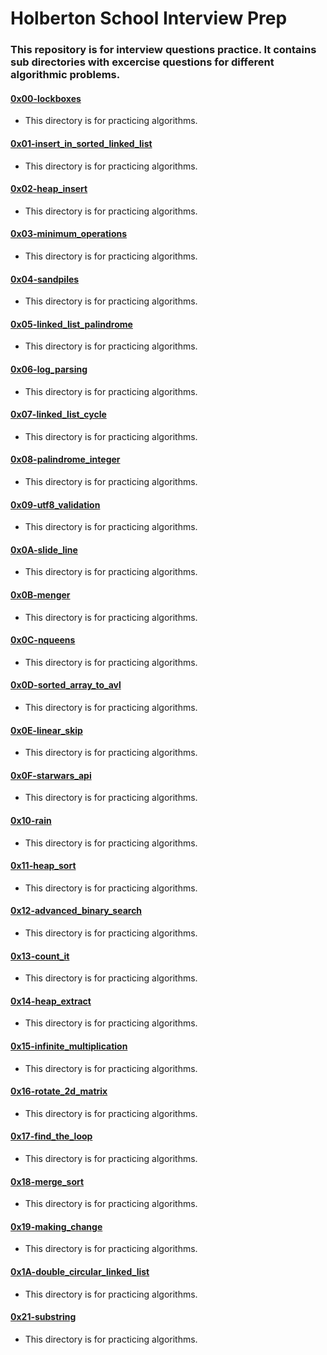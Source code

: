 # Holberton School Interview Prep

### This repository is for interview questions practice. It contains sub directories with excercise questions for different algorithmic problems.

#### [0x00-lockboxes](0x00-lockboxes)

- This directory is for practicing algorithms.

#### [0x01-insert_in_sorted_linked_list](./0x01-insert_in_sorted_linked_list)

- This directory is for practicing algorithms.

#### [0x02-heap_insert](./0x02-heap_insert)

- This directory is for practicing algorithms.

#### [0x03-minimum_operations](./0x03-minimum_operations)

- This directory is for practicing algorithms.

#### [0x04-sandpiles](./0x04-sandpiles)

- This directory is for practicing algorithms.

#### [0x05-linked_list_palindrome](./0x05-linked_list_palindrome)

- This directory is for practicing algorithms.

#### [0x06-log_parsing](./0x06-log_parsing)

- This directory is for practicing algorithms.

#### [0x07-linked_list_cycle](./0x07-linked_list_cycle)

- This directory is for practicing algorithms.

#### [0x08-palindrome_integer](./0x08-palindrome_integer)

- This directory is for practicing algorithms.

#### [0x09-utf8_validation](./0x09-utf8_validation)

- This directory is for practicing algorithms.

#### [0x0A-slide_line](./0x0A-slide_line)

- This directory is for practicing algorithms.

#### [0x0B-menger](./0x0B-menger)

- This directory is for practicing algorithms.

#### [0x0C-nqueens](./0x0C-nqueens)

- This directory is for practicing algorithms.

#### [0x0D-sorted_array_to_avl](./0x0D-sorted_array_to_avl)

- This directory is for practicing algorithms.

#### [0x0E-linear_skip](./0x0E-linear_skip)

- This directory is for practicing algorithms.

#### [0x0F-starwars_api](./0x0F-starwars_api)

- This directory is for practicing algorithms.

#### [0x10-rain](./0x10-rain)

- This directory is for practicing algorithms.

#### [0x11-heap_sort](./0x11-heap_sort)

- This directory is for practicing algorithms.

#### [0x12-advanced_binary_search](./0x12-advanced_binary_search)

- This directory is for practicing algorithms.

#### [0x13-count_it](./0x13-count_it)

- This directory is for practicing algorithms.

#### [0x14-heap_extract](./0x14-heap_extract)

- This directory is for practicing algorithms.

#### [0x15-infinite_multiplication](./0x15-infinite_multiplication)

- This directory is for practicing algorithms.

#### [0x16-rotate_2d_matrix](./0x16-rotate_2d_matrix)

- This directory is for practicing algorithms.

#### [0x17-find_the_loop](./0x17-find_the_loop)

- This directory is for practicing algorithms.

#### [0x18-merge_sort](./0x18-merge_sort)

- This directory is for practicing algorithms.

#### [0x19-making_change](./0x19-making_change)

- This directory is for practicing algorithms.

#### [0x1A-double_circular_linked_list](./0x1A-double_circular_linked_list)

- This directory is for practicing algorithms.

#### [0x21-substring](./0x21-substring)

- This directory is for practicing algorithms.
